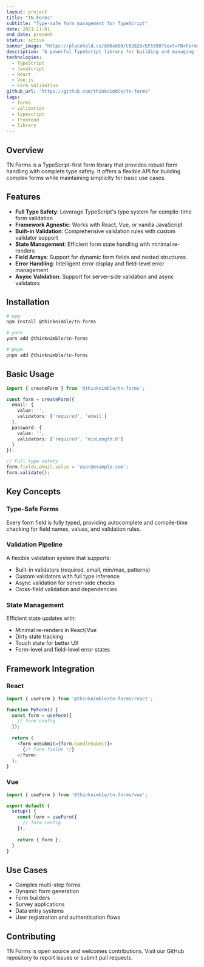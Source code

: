 ```yaml
---
layout: project
title: "TN Forms"
subtitle: "Type-safe form management for TypeScript"
date: 2021-11-01
end_date: present
status: active
banner_image: "https://placehold.co/800x600/C62828/EF5350?text=TN+Forms"
description: "A powerful TypeScript library for building and managing forms with full type safety, validation, and state management."
technologies:
  - TypeScript
  - JavaScript
  - React
  - Vue.js
  - Form Validation
github_url: "https://github.com/thinknimble/tn-forms"
tags:
  - forms
  - validation
  - typescript
  - frontend
  - library
---
```


## Overview

TN Forms is a TypeScript-first form library that provides robust form handling with complete type safety. It offers a flexible API for building complex forms while maintaining simplicity for basic use cases.

## Features

- **Full Type Safety**: Leverage TypeScript's type system for compile-time form validation
- **Framework Agnostic**: Works with React, Vue, or vanilla JavaScript
- **Built-in Validation**: Comprehensive validation rules with custom validator support
- **State Management**: Efficient form state handling with minimal re-renders
- **Field Arrays**: Support for dynamic form fields and nested structures
- **Error Handling**: Intelligent error display and field-level error management
- **Async Validation**: Support for server-side validation and async validators

## Installation

```bash
# npm
npm install @thinknimble/tn-forms

# yarn
yarn add @thinknimble/tn-forms

# pnpm
pnpm add @thinknimble/tn-forms
```

## Basic Usage

```typescript
import { createForm } from '@thinknimble/tn-forms';

const form = createForm({
  email: {
    value: '',
    validators: ['required', 'email']
  },
  password: {
    value: '',
    validators: ['required', 'minLength:8']
  }
});

// Full type safety
form.fields.email.value = 'user@example.com';
form.validate();
```

## Key Concepts

### Type-Safe Forms
Every form field is fully typed, providing autocomplete and compile-time checking for field names, values, and validation rules.

### Validation Pipeline
A flexible validation system that supports:
- Built-in validators (required, email, min/max, patterns)
- Custom validators with full type inference
- Async validation for server-side checks
- Cross-field validation and dependencies

### State Management
Efficient state updates with:
- Minimal re-renders in React/Vue
- Dirty state tracking
- Touch state for better UX
- Form-level and field-level error states

## Framework Integration

### React
```typescript
import { useForm } from '@thinknimble/tn-forms/react';

function MyForm() {
  const form = useForm({
    // form config
  });
  
  return (
    <form onSubmit={form.handleSubmit}>
      {/* form fields */}
    </form>
  );
}
```

### Vue
```typescript
import { useForm } from '@thinknimble/tn-forms/vue';

export default {
  setup() {
    const form = useForm({
      // form config
    });
    
    return { form };
  }
}
```

## Use Cases

- Complex multi-step forms
- Dynamic form generation
- Form builders
- Survey applications
- Data entry systems
- User registration and authentication flows

## Contributing

TN Forms is open source and welcomes contributions. Visit our GitHub repository to report issues or submit pull requests.